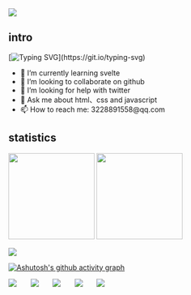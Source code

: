<img src="https://img2.imgtp.com/2024/04/08/SwszssvR.png" />

## intro

[![Typing SVG](https://readme-typing-svg.herokuapp.com?font=Fira+Code&size=30&pause=1000&random=false&width=435&lines=Hey%2C+I+am+smauel!)](https://git.io/typing-svg)

<div>
  <ul>
    <li>🌱 I’m currently learning svelte</li> 
    <li>👯 I’m looking to collaborate on github</li>
    <li>🤔 I’m looking for help with twitter</li>
    <li>💬 Ask me about html、css and javascript</li>
    <li>📫 How to reach me: 3228891558@qq.com</li>
  </ul>
</div>

## statistics

<img height="170px" src="https://github-readme-stats.vercel.app/api?username=sgk-samuel" /><span>  </span><img height="170px" src="https://github-readme-stats.vercel.app/api/top-langs/?username=sgk-samuel&layout=compact&langs_count=8" />

<img  src="https://github-readme-streak-stats.herokuapp.com/?user=sgk-samuel" />

[![Ashutosh's github activity graph](https://github-readme-activity-graph.vercel.app/graph?username=sgk-samuel&theme=dracula&bg_color=00000000&line=f00)](https://github.com/ashutosh00710/github-readme-activity-graph)

<div>
  <img src="https://badgen.net/static/code%20style/standard/f2a" />
  &nbsp; &nbsp; &nbsp;
  <img src="https://badgen.net/static/license/MIT/blue" />
   &nbsp; &nbsp; &nbsp;
  <img src="https://badgen.net/peertube/framatube.org/followers/framasoft?icon=peertube" />
   &nbsp; &nbsp; &nbsp;
  <img src="https://badgen.net/npm/v/express" />
   &nbsp; &nbsp; &nbsp;
  <img src="https://img.shields.io/badge/dynamic/json?label=GitHub&suffix=%20followers&query=%24.data.totalSubs&url=https%3A%2F%2Fapi.spencerwoo.com%2Fsubstats%2F%3Fsource%3Dgithub%26queryKey%3sgk-samuel&labelColor=282c34&color=353940&logo=github&longCache=true" >
  
</div>
